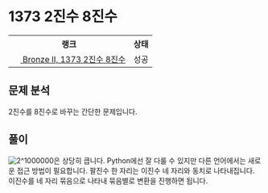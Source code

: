 # 1373 2진수 8진수



<table>
  <tr>
    <th>랭크</th>
    <th>상태</th>
  </tr>
  <tr>
    <td>
      <a href="http://noj.am/1373">
        <img src="https://static.solved.ac/tier_small/4.svg" height="16px"/>
        Bronze II, 1373 2진수 8진수
      </a>
    </td>
    <td>
      성공
    </td>
  </tr>
</table>



## 문제 분석

2진수를 8진수로 바꾸는 간단한 문제입니다.

## 풀이

![2^1000000](https://render.githubusercontent.com/render/math?math=2%5E1000000)은 상당히 큽니다.
Python에선 잘 다룰 수 있지만 다른 언어에서는 새로운 접근 방법이 필요합니다.
팔진수 한 자리는 이진수 네 자리와 동치로 나타내집니다.
이진수를 네 자리 묶음으로 나타내 묶음별로 변환을 진행하면 됩니다.
